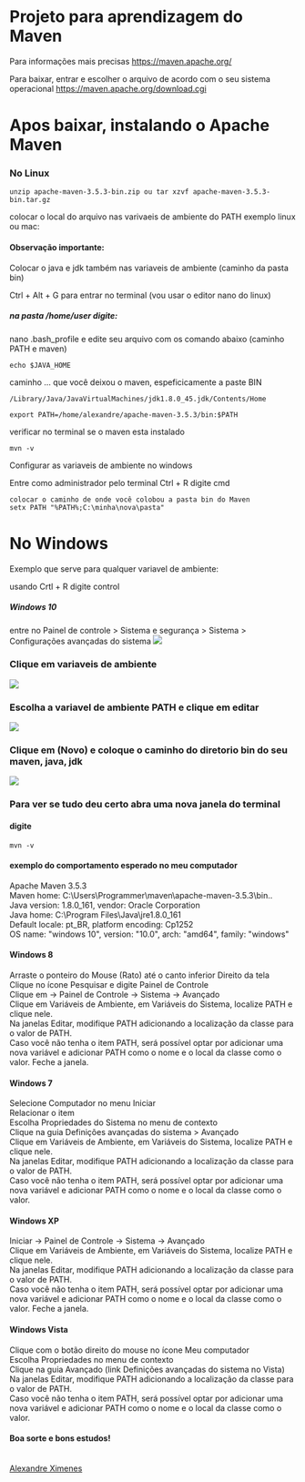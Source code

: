 # Projeto para aprendizagem do Maven

Para informações mais precisas https://maven.apache.org/

Para baixar, entrar e escolher o arquivo de acordo com o seu sistema operacional https://maven.apache.org/download.cgi

# Apos baixar, instalando o Apache Maven

### No Linux
````````
unzip apache-maven-3.5.3-bin.zip ou tar xzvf apache-maven-3.5.3-bin.tar.gz
````````
colocar o local do arquivo nas varivaeis de ambiente do PATH
exemplo linux ou mac:

#### Observação importante:
Colocar o java e jdk também nas variaveis de ambiente (caminho da pasta bin)

Ctrl + Alt + G para entrar no terminal (vou usar o editor nano do linux)

##### na pasta /home/user digite: 

nano .bash_profile e edite seu arquivo com os comando abaixo (caminho PATH e maven)

````````
echo $JAVA_HOME
````````
caminho ... que você deixou o maven, espeficicamente a paste BIN
````````
/Library/Java/JavaVirtualMachines/jdk1.8.0_45.jdk/Contents/Home

export PATH=/home/alexandre/apache-maven-3.5.3/bin:$PATH
````````
verificar no terminal se o maven esta instalado
````````
mvn -v
````````

Configurar as variaveis de ambiente no windows

Entre como administrador pelo terminal Ctrl + R digite cmd
````````
colocar o caminho de onde você colobou a pasta bin do Maven
setx PATH "%PATH%;C:\minha\nova\pasta"
````````

# No Windows 

Exemplo que serve para qualquer variavel de ambiente:

usando Crtl + R digite control

##### Windows 10

entre no Painel de controle > Sistema e segurança > Sistema > Configurações avançadas do sistema
<img src="https://github.com/alexandreximenes/java/blob/master/Treinamento_Maven/prints/1.PNG" />

### Clique em variaveis de ambiente

<img src="https://github.com/alexandreximenes/java/blob/master/Treinamento_Maven/prints/2.PNG" />

### Escolha a variavel de ambiente PATH e clique em editar

<img src="https://github.com/alexandreximenes/java/blob/master/Treinamento_Maven/prints/3.PNG" />

### Clique em (Novo) e coloque o caminho do diretorio bin do seu maven, java, jdk

<img src="https://github.com/alexandreximenes/java/blob/master/Treinamento_Maven/prints/4.PNG" />

### Para ver se tudo deu certo abra uma nova janela do terminal

#### digite
````````
mvn -v
````````

#### exemplo do comportamento esperado no meu computador

Apache Maven 3.5.3</br>
Maven home: C:\Users\Programmer\maven\apache-maven-3.5.3\bin\..</br>
Java version: 1.8.0_161, vendor: Oracle Corporation</br>
Java home: C:\Program Files\Java\jre1.8.0_161</br>
Default locale: pt_BR, platform encoding: Cp1252</br>
OS name: "windows 10", version: "10.0", arch: "amd64", family: "windows"</br>


#### Windows 8

Arraste o ponteiro do Mouse (Rato) até o canto inferior Direito da tela</br>
Clique no ícone Pesquisar e digite Painel de Controle</br>
Clique em -> Painel de Controle -> Sistema -> Avançado</br>
Clique em Variáveis de Ambiente, em Variáveis do Sistema, localize PATH e clique nele.</br>
Na janelas Editar, modifique PATH adicionando a localização da classe para o valor de PATH.</br> 
Caso você não tenha o item PATH, será possível optar por adicionar uma nova variável e adicionar PATH como o nome e o local da classe como o valor.
Feche a janela.

#### Windows 7

Selecione Computador no menu Iniciar</br>
Relacionar o item</br>
Escolha Propriedades do Sistema no menu de contexto</br>
Clique na guia Definições avançadas do sistema > Avançado</br>
Clique em Variáveis de Ambiente, em Variáveis do Sistema, localize PATH e clique nele.</br>
Na janelas Editar, modifique PATH adicionando a localização da classe para o valor de PATH.</br> 
Caso você não tenha o item PATH, será possível optar por adicionar uma nova variável e adicionar PATH como o nome e o local da classe como o valor.

#### Windows XP

Iniciar -> Painel de Controle -> Sistema -> Avançado</br>
Clique em Variáveis de Ambiente, em Variáveis do Sistema, localize PATH e clique nele.</br>
Na janelas Editar, modifique PATH adicionando a localização da classe para o valor de PATH.</br> 
Caso você não tenha o item PATH, será possível optar por adicionar uma nova variável e adicionar PATH como o nome e o local da classe como o valor.
Feche a janela.

#### Windows Vista

Clique com o botão direito do mouse no ícone Meu computador</br>
Escolha Propriedades no menu de contexto</br>
Clique na guia Avançado (link Definições avançadas do sistema no Vista)</br>
Na janelas Editar, modifique PATH adicionando a localização da classe para o valor de PATH.</br> 
Caso você não tenha o item PATH, será possível optar por adicionar uma nova variável e adicionar PATH como o nome e o local da classe como o valor.

#### Boa sorte e bons estudos!</br></br>
<a href="https://github.com/alexandreximenes/">Alexandre Ximenes</a>
